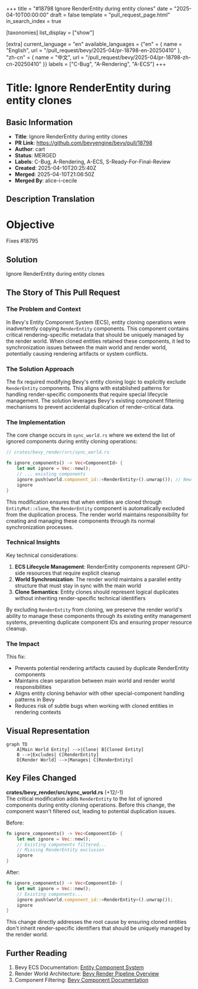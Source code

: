 +++
title = "#18798 Ignore RenderEntity during entity clones"
date = "2025-04-10T00:00:00"
draft = false
template = "pull_request_page.html"
in_search_index = true

[taxonomies]
list_display = ["show"]

[extra]
current_language = "en"
available_languages = {"en" = { name = "English", url = "/pull_request/bevy/2025-04/pr-18798-en-20250410" }, "zh-cn" = { name = "中文", url = "/pull_request/bevy/2025-04/pr-18798-zh-cn-20250410" }}
labels = ["C-Bug", "A-Rendering", "A-ECS"]
+++

# Title: Ignore RenderEntity during entity clones

## Basic Information
- **Title**: Ignore RenderEntity during entity clones  
- **PR Link**: https://github.com/bevyengine/bevy/pull/18798  
- **Author**: cart  
- **Status**: MERGED  
- **Labels**: C-Bug, A-Rendering, A-ECS, S-Ready-For-Final-Review  
- **Created**: 2025-04-10T20:25:40Z  
- **Merged**: 2025-04-10T21:06:50Z  
- **Merged By**: alice-i-cecile  

## Description Translation
# Objective

Fixes #18795

## Solution

Ignore RenderEntity during entity clones

## The Story of This Pull Request

### The Problem and Context
In Bevy's Entity Component System (ECS), entity cloning operations were inadvertently copying `RenderEntity` components. This component contains critical rendering-specific metadata that should be uniquely managed by the render world. When cloned entities retained these components, it led to synchronization issues between the main world and render world, potentially causing rendering artifacts or system conflicts.

### The Solution Approach
The fix required modifying Bevy's entity cloning logic to explicitly exclude `RenderEntity` components. This aligns with established patterns for handling render-specific components that require special lifecycle management. The solution leverages Bevy's existing component filtering mechanisms to prevent accidental duplication of render-critical data.

### The Implementation
The core change occurs in `sync_world.rs` where we extend the list of ignored components during entity cloning operations:

```rust
// crates/bevy_render/src/sync_world.rs

fn ignore_components() -> Vec<ComponentId> {
    let mut ignore = Vec::new();
    // ... existing components
    ignore.push(world.component_id::<RenderEntity>().unwrap()); // New addition
    ignore
}
```

This modification ensures that when entities are cloned through `EntityMut::clone`, the `RenderEntity` component is automatically excluded from the duplication process. The render world maintains responsibility for creating and managing these components through its normal synchronization processes.

### Technical Insights
Key technical considerations:
1. **ECS Lifecycle Management**: RenderEntity components represent GPU-side resources that require explicit cleanup
2. **World Synchronization**: The render world maintains a parallel entity structure that must stay in sync with the main world
3. **Clone Semantics**: Entity clones should represent logical duplicates without inheriting render-specific technical identifiers

By excluding `RenderEntity` from cloning, we preserve the render world's ability to manage these components through its existing entity management systems, preventing duplicate component IDs and ensuring proper resource cleanup.

### The Impact
This fix:
- Prevents potential rendering artifacts caused by duplicate RenderEntity components
- Maintains clean separation between main world and render world responsibilities
- Aligns entity cloning behavior with other special-component handling patterns in Bevy
- Reduces risk of subtle bugs when working with cloned entities in rendering contexts

## Visual Representation

```mermaid
graph TD
    A[Main World Entity] -->|Clone| B[Cloned Entity]
    B -->|Excludes| C[RenderEntity]
    D[Render World] -->|Manages| C[RenderEntity]
```

## Key Files Changed

**crates/bevy_render/src/sync_world.rs** (+12/-1)  
The critical modification adds `RenderEntity` to the list of ignored components during entity cloning operations. Before this change, the component wasn't filtered out, leading to potential duplication issues.

Before:
```rust
fn ignore_components() -> Vec<ComponentId> {
    let mut ignore = Vec::new();
    // Existing components filtered...
    // Missing RenderEntity exclusion
    ignore
}
```

After:
```rust
fn ignore_components() -> Vec<ComponentId> {
    let mut ignore = Vec::new();
    // Existing components...
    ignore.push(world.component_id::<RenderEntity>().unwrap());
    ignore
}
```

This change directly addresses the root cause by ensuring cloned entities don't inherit render-specific identifiers that should be uniquely managed by the render world.

## Further Reading

1. Bevy ECS Documentation: [Entity Component System](https://bevyengine.org/learn/book/ecs/)
2. Render World Architecture: [Bevy Render Pipeline Overview](https://bevyengine.org/learn/book/rendering/pipelines/)
3. Component Filtering: [Bevy Component Documentation](https://docs.rs/bevy_ecs/latest/bevy_ecs/component/trait.Component.html)